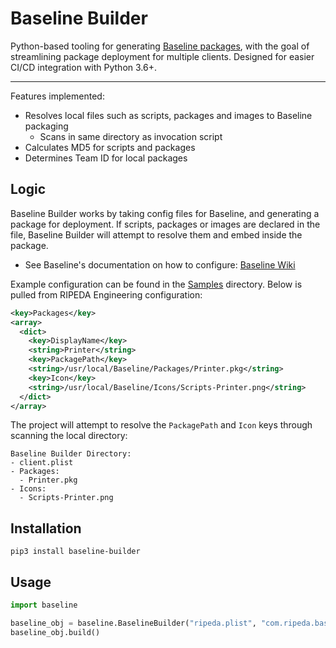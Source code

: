 # Baseline Builder


Python-based tooling for generating [Baseline packages](https://github.com/SecondSonConsulting/Baseline), with the goal of streamlining package deployment for multiple clients. Designed for easier CI/CD integration with Python 3.6+.

------------

Features implemented:
- Resolves local files such as scripts, packages and images to Baseline packaging
  - Scans in same directory as invocation script
- Calculates MD5 for scripts and packages
- Determines Team ID for local packages

## Logic

Baseline Builder works by taking config files for Baseline, and generating a package for deployment. If scripts, packages or images are declared in the file, Baseline Builder will attempt to resolve them and embed inside the package.

* See Baseline's documentation on how to configure: [Baseline Wiki](https://github.com/SecondSonConsulting/Baseline/wiki)

Example configuration can be found in the [Samples](Samples) directory. Below is pulled from RIPEDA Engineering configuration:

```xml
<key>Packages</key>
<array>
  <dict>
    <key>DisplayName</key>
    <string>Printer</string>
    <key>PackagePath</key>
    <string>/usr/local/Baseline/Packages/Printer.pkg</string>
    <key>Icon</key>
    <string>/usr/local/Baseline/Icons/Scripts-Printer.png</string>
  </dict>
</array>
```

The project will attempt to resolve the `PackagePath` and `Icon` keys through scanning the local directory:
```
Baseline Builder Directory:
- client.plist
- Packages:
  - Printer.pkg
- Icons:
  - Scripts-Printer.png
```


## Installation

```
pip3 install baseline-builder
```


## Usage


```py
import baseline

baseline_obj = baseline.BaselineBuilder("ripeda.plist", "com.ripeda.baseline.engineering", "1.0.0")
baseline_obj.build()
```